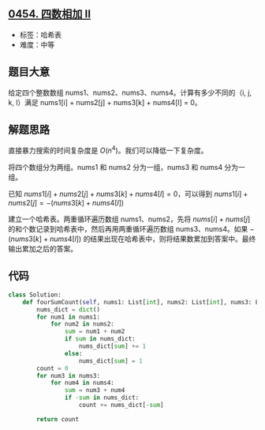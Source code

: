 ## [0454. 四数相加 II](https://leetcode-cn.com/problems/4sum-ii/)

- 标签：哈希表
- 难度：中等

## 题目大意

给定四个整数数组 nums1、nums2、nums3、nums4。计算有多少不同的（i, j, k, l）满足 nums1[i] + nums2[j] + nums3[k] + nums4[l] = 0。

## 解题思路

直接暴力搜索的时间复杂度是 $O(n^4)$。我们可以降低一下复杂度。

将四个数组分为两组。nums1 和 nums2 分为一组，nums3 和 nums4 分为一组。

已知 $nums1[i] + nums2[j] + nums3[k] + nums4[l] = 0$，可以得到 $nums1[i] + nums2[j] = -(nums3[k] + nums4[l])$

建立一个哈希表。两重循环遍历数组 nums1、nums2，先将 $nums[i] + nums[j]$ 的和个数记录到哈希表中，然后再用两重循环遍历数组 nums3、nums4。如果 $-(nums3[k] + nums4[l])$ 的结果出现在哈希表中，则将结果数累加到答案中。最终输出累加之后的答案。

## 代码

```Python
class Solution:
    def fourSumCount(self, nums1: List[int], nums2: List[int], nums3: List[int], nums4: List[int]) -> int:
        nums_dict = dict()
        for num1 in nums1:
            for num2 in nums2:
                sum = num1 + num2
                if sum in nums_dict:
                    nums_dict[sum] += 1
                else:
                    nums_dict[sum] = 1
        count = 0
        for num3 in nums3:
            for num4 in nums4:
                sum = num3 + num4
                if -sum in nums_dict:
                    count += nums_dict[-sum]

        return count
```


